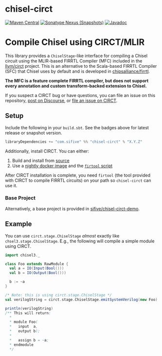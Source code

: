 # chisel-circt

[![Maven Central](https://img.shields.io/maven-central/v/com.sifive/chisel-circt_2.13)](https://maven-badges.herokuapp.com/maven-central/com.sifive/chisel-circt_2.13)
[![Sonatype Nexus (Snapshots)](https://img.shields.io/nexus/s/com.sifive/chisel-circt_2.13?server=https%3A%2F%2Foss.sonatype.org)](https://oss.sonatype.org/content/repositories/snapshots/com/sifive/chisel-circt_2.13/)
[![Javadoc](https://javadoc.io/badge2/com.sifive/chisel-circt_2.13/javadoc.svg)](https://javadoc.io/doc/com.sifive/chisel-circt_2.13)

# Compile Chisel using CIRCT/MLIR

This library provides a `ChiselStage`-like interface for compiling a Chisel circuit using the MLIR-based FIRRTL Compiler (MFC) included in the [llvm/circt](https://github.com/llvm/circt) project.
This is an alternative to the Scala-based FIRRTL Compiler (SFC) that Chisel uses by default and is developed in [chipsalliance/firrtl](https://github.com/chipsalliance/firrtl).

**The MFC is a feature complete FIRRTL compiler, but does not support every annotation and custom transform-backed extension to Chisel.**

If you suspect a CIRCT bug or have questions, you can file an issue on this repository, [post on Discourse](https://llvm.discourse.group/c/Projects-that-want-to-become-official-LLVM-Projects/circt/), or [file an issue on CIRCT](https://github.com/llvm/circt/issues/new/choose).

## Setup

Include the following in your `build.sbt`.
See the badges above for latest release or snapshot version.

``` scala
libraryDependencies += "com.sifive" %% "chisel-circt" % "X.Y.Z"
```

Additionally, install CIRCT.
You can either:

1. Build and install from [source](https://github.com/llvm/circt)
2. Use a [nightly docker image](https://github.com/orgs/circt/packages/container/package/images%2Fcirct) and the [`firtool` script](https://github.com/circt/images/blob/trunk/circt/utils/firtool)

After CIRCT installation is complete, you need `firtool` (the tool provided with CIRCT to compile FIRRTL circuits) on your path so `chisel-circt` can use it.

### Base Project

Alternatively, a base project is provided in [sifive/chisel-circt-demo](https://github.com/sifive/chisel-circt-demo).

## Example

You can use `circt.stage.ChiselStage` *almost* exactly like `chsel3.stage.ChiselStage`.
E.g., the following will compile a simple module using CIRCT.

``` scala
import chisel3._

class Foo extends RawModule {
  val a = IO(Input(Bool()))
  val b = IO(Output(Bool()))

  b := ~a
}

/* Note: this is using circt.stage.ChiselStage */
val verilogString = circt.stage.ChiselStage.emitSystemVerilog(new Foo)

println(verilogString)
/** This will return:
  *
  * module Foo(
  *   input  a,
  *   output b);
  *
  *   assign b = ~a;
  * endmodule
  */
```
